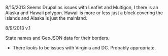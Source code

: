 8/15/2013
Seems Drupal as issues with Leaflet and Multigon, I there is an Alaska and Hawaii polygon.
Hawaii is more or less just a block covering the islands and Alaska is just the mainland.


8/9/2013 v.1

State names and GeoJSON data for their borders.

- There looks to be issues with Virginia and DC. Probably appropriate.
